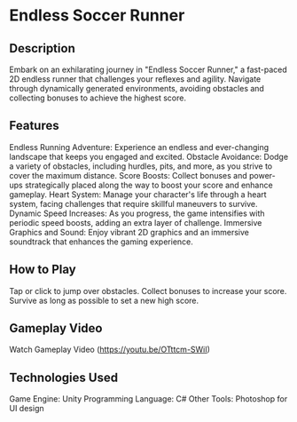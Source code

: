 # Endless Soccer Runner

## Description
Embark on an exhilarating journey in "Endless Soccer Runner," a fast-paced 2D endless runner that challenges your reflexes and agility. Navigate through dynamically generated environments, avoiding obstacles and collecting bonuses to achieve the highest score.

## Features
Endless Running Adventure: Experience an endless and ever-changing landscape that keeps you engaged and excited.
Obstacle Avoidance: Dodge a variety of obstacles, including hurdles, pits, and more, as you strive to cover the maximum distance.
Score Boosts: Collect bonuses and power-ups strategically placed along the way to boost your score and enhance gameplay.
Heart System: Manage your character's life through a heart system, facing challenges that require skillful maneuvers to survive.
Dynamic Speed Increases: As you progress, the game intensifies with periodic speed boosts, adding an extra layer of challenge.
Immersive Graphics and Sound: Enjoy vibrant 2D graphics and an immersive soundtrack that enhances the gaming experience.

## How to Play
Tap or click to jump over obstacles.
Collect bonuses to increase your score.
Survive as long as possible to set a new high score.

## Gameplay Video
Watch Gameplay Video (https://youtu.be/OTttcm-SWiI)

## Technologies Used
Game Engine: Unity
Programming Language: C#
Other Tools: Photoshop for UI design

